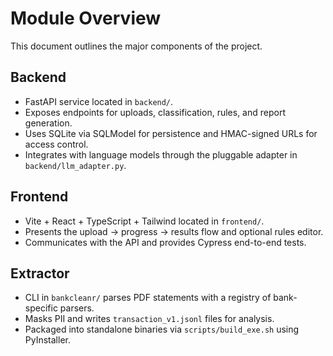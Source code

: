 # Module Overview

This document outlines the major components of the project.

## Backend

- FastAPI service located in `backend/`.
- Exposes endpoints for uploads, classification, rules, and report generation.
- Uses SQLite via SQLModel for persistence and HMAC-signed URLs for access control.
- Integrates with language models through the pluggable adapter in `backend/llm_adapter.py`.

## Frontend

- Vite + React + TypeScript + Tailwind located in `frontend/`.
- Presents the upload → progress → results flow and optional rules editor.
- Communicates with the API and provides Cypress end-to-end tests.

## Extractor

- CLI in `bankcleanr/` parses PDF statements with a registry of bank-specific parsers.
- Masks PII and writes `transaction_v1.jsonl` files for analysis.
- Packaged into standalone binaries via `scripts/build_exe.sh` using PyInstaller.
